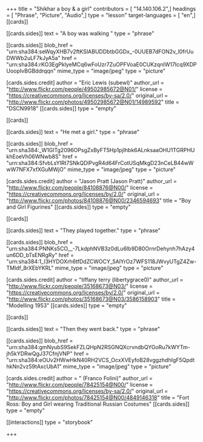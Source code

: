 +++
title = "Shikhar a boy & a girl"
contributors = [ "14.140.106.2",]
headings = [ "Phrase", "Picture", "Audio",]
type = "lesson"
target-languages = [ "en",]
[[cards]]

[[cards.sides]]
text = "A boy was walking "
type = "phrase"

[[cards.sides]]
blob_href = "urn:sha384:seWqyXHB7v2ftKSIABUDDbtbGGDx_-0UUEB7dFON2v_l0frUuDWWb2uLF7kJyA5a"
href = "urn:sha384:rKO3EgPklyeMCq6wFoUzr7ZuOPFVoaE0CUKzqnIW17Icq9XDPUoopIvBGBddrqqn"
mime_type = "image/jpeg"
type = "picture"

[cards.sides.credit]
author = "Eric Lewis (subewl)"
author_url = "http://www.flickr.com/people/49502985672@N01/"
license = "https://creativecommons.org/licenses/by-sa/2.0/"
original_url = "http://www.flickr.com/photos/49502985672@N01/14989592"
title = "DSCN9918"
[[cards.sides]]
type = "empty"

[[cards]]

[[cards.sides]]
text = "He met a girl."
type = "phrase"

[[cards.sides]]
blob_href = "urn:sha384:_W1GITg2096OPsgZxByFT5Hp1pjIhbk6ALnksaaOHU1TGRPHUkhEoeVh06WNwb8S"
href = "urn:sha384:SfvbLsYIRt7SNkQDlPvgR4d64FrCotUSqMkgD23nCeLB44wWwW7NFX7xfXGuMWjO"
mime_type = "image/jpeg"
type = "picture"

[cards.sides.credit]
author = "Jason Pratt (Jason Pratt)"
author_url = "http://www.flickr.com/people/84108876@N00/"
license = "https://creativecommons.org/licenses/by/2.0/"
original_url = "http://www.flickr.com/photos/84108876@N00/2346594693"
title = "Boy and Girl Figurines"
[[cards.sides]]
type = "empty"

[[cards]]

[[cards.sides]]
text = "They played together."
type = "phrase"

[[cards.sides]]
blob_href = "urn:sha384:PNNKs5CO__-7LkdphNVB3z0dLu6Ib9D80OrnrDehynh7hAzy4un6DD_bTsENRgRy"
href = "urn:sha384:1_l3HYDOXrh6tfDdZCWOCY_5AlYrOz7WFS118JWvyUTgZ4Zw-TMldf_8rXEbYKRL"
mime_type = "image/jpeg"
type = "picture"

[cards.sides.credit]
author = "tiffany terry (libertygrace0)"
author_url = "http://www.flickr.com/people/35168673@N03/"
license = "https://creativecommons.org/licenses/by/2.0/"
original_url = "http://www.flickr.com/photos/35168673@N03/3586158903"
title = "Modelling 1953"
[[cards.sides]]
type = "empty"

[[cards]]

[[cards.sides]]
text = "Then they went back."
type = "phrase"

[[cards.sides]]
blob_href = "urn:sha384:gmNyubS9SekFZLQHpN2RSGNQXcrvndbQYGoRu7kWYTm-jh5kYDRwQgJ37CfnjVNP"
href = "urn:sha384:eOUv2HWwHkN40RH2VCS_OcxXVEyfoB28vggzhdhIgF5QpdthkNn2vz59tAxcUbA1"
mime_type = "image/jpeg"
type = "picture"

[cards.sides.credit]
author = " (Franco Folini)"
author_url = "http://www.flickr.com/people/78425154@N00/"
license = "https://creativecommons.org/licenses/by-sa/2.0/"
original_url = "http://www.flickr.com/photos/78425154@N00/4849146318"
title = "Fort Ross: Boy and Girl wearing Traditional Russian Costumes"
[[cards.sides]]
type = "empty"

[[interactions]]
type = "storybook"

+++
